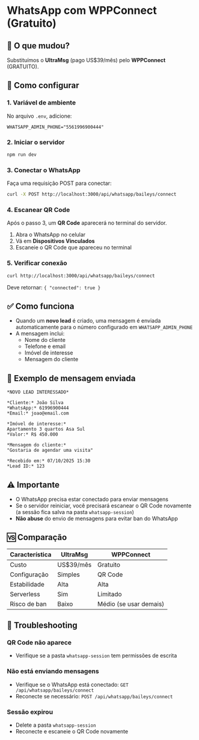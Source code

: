 # WhatsApp com WPPConnect (Gratuito)

## 📌 O que mudou?

Substituímos o **UltraMsg** (pago US$39/mês) pelo **WPPConnect** (GRATUITO).

## 🚀 Como configurar

### 1. Variável de ambiente

No arquivo `.env`, adicione:

```env
WHATSAPP_ADMIN_PHONE="5561996900444"
```

### 2. Iniciar o servidor

```bash
npm run dev
```

### 3. Conectar o WhatsApp

Faça uma requisição POST para conectar:

```bash
curl -X POST http://localhost:3000/api/whatsapp/baileys/connect
```

### 4. Escanear QR Code

Após o passo 3, um **QR Code** aparecerá no terminal do servidor.

1. Abra o WhatsApp no celular
2. Vá em **Dispositivos Vinculados**
3. Escaneie o QR Code que apareceu no terminal

### 5. Verificar conexão

```bash
curl http://localhost:3000/api/whatsapp/baileys/connect
```

Deve retornar: `{ "connected": true }`

## ✅ Como funciona

- Quando um **novo lead** é criado, uma mensagem é enviada automaticamente para o número configurado em `WHATSAPP_ADMIN_PHONE`
- A mensagem inclui:
  - Nome do cliente
  - Telefone e email
  - Imóvel de interesse
  - Mensagem do cliente

## 📝 Exemplo de mensagem enviada

```
*NOVO LEAD INTERESSADO*

*Cliente:* João Silva
*WhatsApp:* 61996900444
*Email:* joao@email.com

*Imóvel de interesse:*
Apartamento 3 quartos Asa Sul
*Valor:* R$ 450.000

*Mensagem do cliente:*
"Gostaria de agendar uma visita"

*Recebido em:* 07/10/2025 15:30
*Lead ID:* 123
```

## ⚠️ Importante

- O WhatsApp precisa estar conectado para enviar mensagens
- Se o servidor reiniciar, você precisará escanear o QR Code novamente (a sessão fica salva na pasta `whatsapp-session`)
- **Não abuse** do envio de mensagens para evitar ban do WhatsApp

## 🆚 Comparação

| Característica | UltraMsg | WPPConnect |
|---|---|---|
| Custo | US$39/mês | Gratuito |
| Configuração | Simples | QR Code |
| Estabilidade | Alta | Alta |
| Serverless | Sim | Limitado |
| Risco de ban | Baixo | Médio (se usar demais) |

## 🔧 Troubleshooting

### QR Code não aparece
- Verifique se a pasta `whatsapp-session` tem permissões de escrita

### Não está enviando mensagens
- Verifique se o WhatsApp está conectado: `GET /api/whatsapp/baileys/connect`
- Reconecte se necessário: `POST /api/whatsapp/baileys/connect`

### Sessão expirou
- Delete a pasta `whatsapp-session`
- Reconecte e escaneie o QR Code novamente
